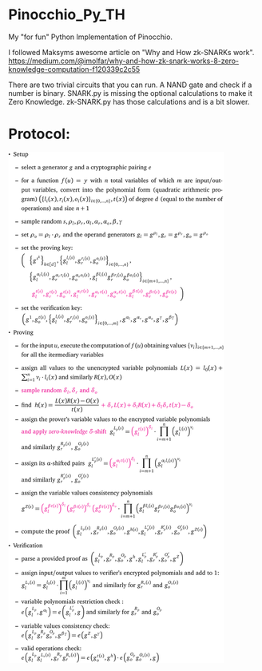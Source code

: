 # Pinocchio_Py_TH
My "for fun" Python Implementation of Pinocchio.

I followed Maksyms awesome article on "Why and How zk-SNARKs work".
https://medium.com/@imolfar/why-and-how-zk-snark-works-8-zero-knowledge-computation-f120339c2c55

There are two trivial circuits that you can run. A NAND gate and check if a number is binary. 
SNARK.py is missing the optional calculations to make it Zero Knowledge. zk-SNARK.py has those
calculations and is a bit slower.

# Protocol:

![Image description](https://github.com/ETHorHIL/Pinocchio_Py_TH/blob/master/Proctocol_SNARK.png)
